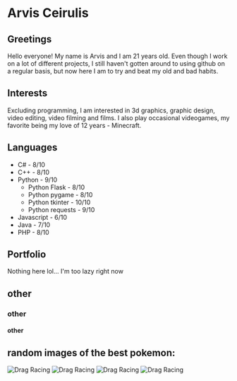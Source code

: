 # Arvis Ceirulis 
## Greetings
Hello everyone!
My name is Arvis and I am 21 years old.
Even though I work on a lot of different projects,
I still haven't gotten around to using
github on a regular basis, but now here I am
to try and beat my old and bad habits.


## Interests
Excluding programming, I am interested in 3d graphics, graphic design, video editing, video filming and films. 
I also play occasional videogames, my favorite being my love of 12 years - Minecraft.

## Languages
* C# - 8/10
* C++ - 8/10
* Python - 9/10
  * Python Flask - 8/10
  * Python pygame - 8/10
  * Python tkinter - 10/10
  * Python requests - 9/10
* Javascript - 6/10
* Java - 7/10
* PHP - 8/10
## Portfolio
Nothing here lol... I'm too lazy right now
## other
### other
#### other

## random images of the best pokemon:
![Drag Racing](https://raw.githubusercontent.com/PokeAPI/sprites/master/sprites/pokemon/4.png) ![Drag Racing](https://raw.githubusercontent.com/PokeAPI/sprites/master/sprites/pokemon/4.png) ![Drag Racing](https://raw.githubusercontent.com/PokeAPI/sprites/master/sprites/pokemon/4.png) ![Drag Racing](https://raw.githubusercontent.com/PokeAPI/sprites/master/sprites/pokemon/4.png)
